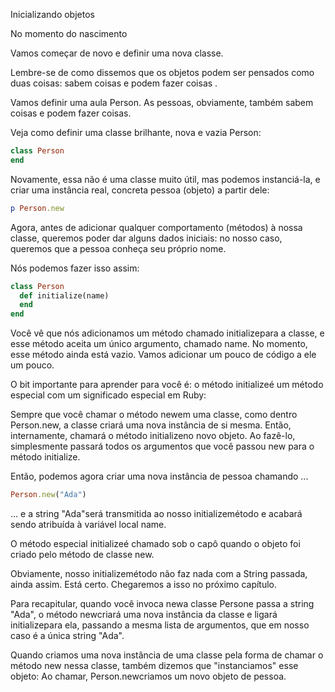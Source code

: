 Inicializando objetos

No momento do nascimento

Vamos começar de novo e definir uma nova classe.

Lembre-se de como dissemos que os objetos podem ser pensados ​​como duas coisas: sabem coisas e podem fazer coisas .

Vamos definir uma aula Person. As pessoas, obviamente, também sabem coisas e podem fazer coisas.

Veja como definir uma classe brilhante, nova e vazia Person:

```ruby
class Person
end
```

Novamente, essa não é uma classe muito útil, mas podemos instanciá-la, e criar uma instância real, concreta pessoa (objeto) a partir dele:

```ruby
p Person.new
```

Agora, antes de adicionar qualquer comportamento (métodos) à nossa classe, queremos poder dar alguns dados iniciais: no nosso caso, queremos que a pessoa conheça seu próprio nome.

Nós podemos fazer isso assim:

```ruby
class Person
  def initialize(name)
  end
end
```

Você vê que nós adicionamos um método chamado initializepara a classe, e esse método aceita um único argumento, chamado name. No momento, esse método ainda está vazio. Vamos adicionar um pouco de código a ele um pouco.

O bit importante para aprender para você é: o método initializeé um método especial com um significado especial em Ruby:

Sempre que você chamar o método newem uma classe, como dentro Person.new, a classe criará uma nova instância de si mesma. Então, internamente, chamará o método initializeno novo objeto. Ao fazê-lo, simplesmente passará todos os argumentos que você passou new para o método initialize.

Então, podemos agora criar uma nova instância de pessoa chamando ...

```ruby
Person.new("Ada")
```

... e a string "Ada"será transmitida ao nosso initializemétodo e acabará sendo atribuída à variável local name.

O método especial initializeé chamado sob o capô quando o objeto foi criado pelo método de classe new.

Obviamente, nosso initializemétodo não faz nada com a String passada, ainda assim. Está certo. Chegaremos a isso no próximo capítulo.

Para recapitular, quando você invoca newa classe Persone passa a string "Ada", o método newcriará uma nova instância da classe e ligará initializepara ela, passando a mesma lista de argumentos, que em nosso caso é a única string "Ada".

Quando criamos uma nova instância de uma classe pela forma de chamar o método new nessa classe, também dizemos que "instanciamos" esse objeto: Ao chamar, Person.newcriamos um novo objeto de pessoa.